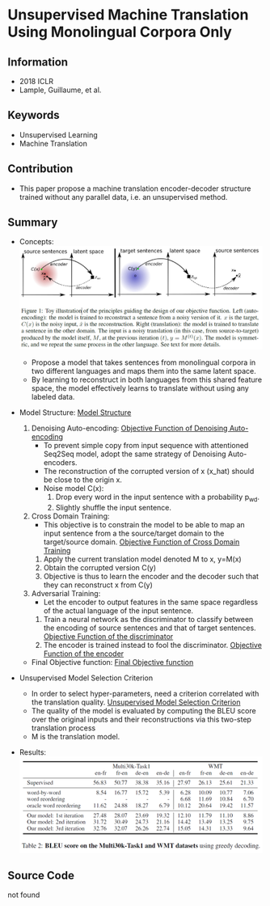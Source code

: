 # Unsupervised Machine Translation Using Monolingual Corpora Only
## Information
- 2018 ICLR
- Lample, Guillaume, et al.

## Keywords
- Unsupervised Learning
- Machine Translation

## Contribution
- This paper propose a machine translation encoder-decoder structure trained without any parallel data, i.e. an unsupervised method.

## Summary
- Concepts:
	![Model Illustration](pic/Unsupervised_Machine_Translation_Using_Monolingual_Corpora_Only_fig1.PNG)
	- Propose a model that takes sentences from monolingual corpora in two different languages and maps them into the same latent space.
	- By learning to reconstruct in both languages from this shared feature space, the model effectively learns to translate without using any labeled data.

- Model Structure:
	[Model Structure](pic/Unsupervised_Machine_Translation_Using_Monolingual_Corpora_Only_fig2.PNG)
	1. Denoising Auto-encoding:
		[Objective Function of Denoising Auto-encoding](pic/Unsupervised_Machine_Translation_Using_Monolingual_Corpora_Only_fig3.PNG)
		- To prevent simple copy from input sequence with attentioned Seq2Seq model, adopt the same strategy of Denoising Auto-encoders.
		- The reconstruction of the corrupted version of x (x_hat) should be close to the origin x.
		- Noise model C(x):
			1. Drop every word in the input sentence with a probability p<sub>wd</sub>.
			2. Slightly shuffle the input sentence.
	2. Cross Domain Training:
		- This objective is to constrain the model to be able to map an input sentence from a the source/target domain to the target/source domain.
		[Objective Function of Cross Domain Training](pic/Unsupervised_Machine_Translation_Using_Monolingual_Corpora_Only_fig4.PNG)
		1. Apply the current translation model denoted M to x, y=M(x)
		2. Obtain the corrupted version C(y)
		3. Objective is thus to learn the encoder and the decoder such that they can reconstruct x from C(y)
	3. Adversarial Training:
		- Let the encoder to output features in the same space regardless of the actual language of the input sentence.
		1. Train a neural network as the discriminator to classify between the encoding of source sentences and that of target sentences.
			[Objective Function of the discriminator](pic/Unsupervised_Machine_Translation_Using_Monolingual_Corpora_Only_fig5.PNG)
		2. The encoder is trained instead to fool the discriminator.
			[Objective Function of the encoder](pic/Unsupervised_Machine_Translation_Using_Monolingual_Corpora_Only_fig6.PNG)
	- Final Objective function:
		 [Final Objective function](pic/Unsupervised_Machine_Translation_Using_Monolingual_Corpora_Only_fig7.PNG)

- Unsupervised Model Selection Criterion
	- In order to select hyper-parameters, need a criterion correlated with the translation quality.
	[Unsupervised Model Selection Criterion](pic/Unsupervised_Machine_Translation_Using_Monolingual_Corpora_Only_fig8.PNG)
	- The quality of the model is evaluated by computing the BLEU score over the original inputs and their reconstructions via this two-step translation process
	- M is the translation model.

- Results:
	![Results](pic/Unsupervised_Machine_Translation_Using_Monolingual_Corpora_Only_fig9.PNG)

## Source Code
not found